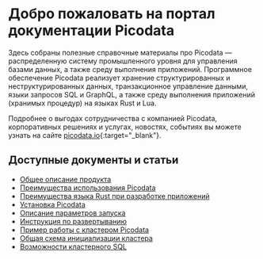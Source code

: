 # Добро пожаловать на портал документации Picodata
Здесь собраны полезные справочные материалы про Picodata — распределенную систему промышленного уровня для управления базами данных, а также среду выполнения приложений. Программное обеспечение Picodata реализует хранение структурированных и неструктурированных данных, транзакционное управление данными, языки запросов SQL и GraphQL, а также среду выполнения приложений (хранимых процедур) на языках Rust и Lua.

Подробнее о выгодах сотрудничества с компанией Picodata, корпоративных решениях и услугах, новостях, событиях вы можете узнать на сайте [picodata.io](https://www.picodata.io){:target="_blank"}.

## Доступные документы и статьи

* [Общее описание продукта](description)
* [Преимущества использования Picodata](benefits)
* [Преимущества языка Rust при разработке приложений](benefits_rust)
* [Установка Picodata](install)
* [Описание параметров запуска](cli)
* [Инструкция по развертыванию](deploy)
* [Пример работы с кластером Picodata](tutorial)
* [Общая схема инициализации кластера](clustering)
* [Возможности кластерного SQL](sql_support)

<a style="display: none" href="https://hits.seeyoufarm.com"><img src="https://hits.seeyoufarm.com/api/count/incr/badge.svg?url=https%3A%2F%2Fdocs.picodata.io%2Fpicodata%2F&count_bg=%2379C83D&title_bg=%23555555&icon=&icon_color=%23E7E7E7&title=hits&edge_flat=false"/></a>
